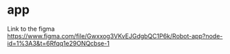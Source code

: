 # app

Link to the figma
https://www.figma.com/file/Gwxxog3VKvEJGdgbQC1P6k/Robot-app?node-id=1%3A3&t=6Rfqq1e29ONQcbse-1

